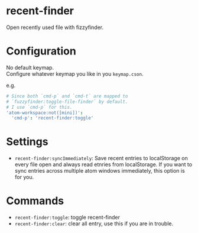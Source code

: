 # recent-finder

Open recently used file with fizzyfinder.

# Configuration

No default keymap.  
Configure whatever keymap you like in you `keymap.cson`.  

e.g.
```coffeescript
# Since both `cmd-p` and `cmd-t` are mapped to
# `fuzzyfinder:toggle-file-finder` by default.
# I use `cmd-p` for this.
'atom-workspace:not([mini])':
  'cmd-p': 'recent-finder:toggle'
```

# Settings

* `recent-finder:syncImmediately`: Save recent entries to localStorage on every file open and always read etnries from localStorage. If you want to sync entries across multiple atom windows immediately, this option is for you.

# Commands

* `recent-finder:toggle`: toggle recent-finder
* `recent-finder:clear`: clear all entry, use this if you are in trouble.
